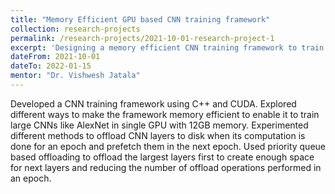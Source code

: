 ```yaml
---
title: "Memory Efficient GPU based CNN training framework"
collection: research-projects
permalink: /research-projects/2021-10-01-research-project-1
excerpt: 'Designing a memory efficient CNN training framework to train large CNNs on a single GPU'
dateFrom: 2021-10-01
dateTo: 2022-01-15
mentor: "Dr. Vishwesh Jatala"
---
```

Developed a CNN training framework using C++ and CUDA. Explored different ways to make the framework memory efficient to enable it to train large CNNs like AlexNet in single GPU with 12GB memory. Experimented different methods to offload CNN layers to disk when its computation is done for an epoch and prefetch them in the next epoch. Used priority queue based offloading to offload the largest layers first to create enough space for next layers and reducing the number of offload operations performed in an epoch.